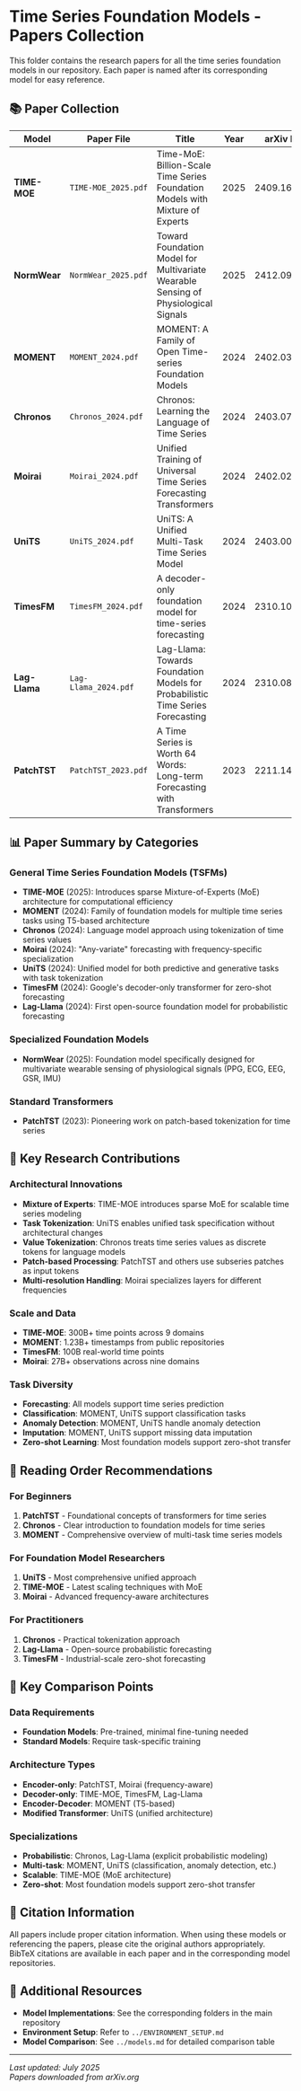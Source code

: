 # Time Series Foundation Models - Papers Collection

This folder contains the research papers for all the time series foundation models in our repository. Each paper is named after its corresponding model for easy reference.

## 📚 Paper Collection

| Model | Paper File | Title | Year | arXiv ID | Authors |
|-------|-----------|-------|------|----------|---------|
| **TIME-MOE** | `TIME-MOE_2025.pdf` | Time-MoE: Billion-Scale Time Series Foundation Models with Mixture of Experts | 2025 | 2409.16040 | Shi et al. |
| **NormWear** | `NormWear_2025.pdf` | Toward Foundation Model for Multivariate Wearable Sensing of Physiological Signals | 2025 | 2412.09758 | Liu et al. |
| **MOMENT** | `MOMENT_2024.pdf` | MOMENT: A Family of Open Time-series Foundation Models | 2024 | 2402.03885 | Goswami et al. |
| **Chronos** | `Chronos_2024.pdf` | Chronos: Learning the Language of Time Series | 2024 | 2403.07815 | Ansari et al. |
| **Moirai** | `Moirai_2024.pdf` | Unified Training of Universal Time Series Forecasting Transformers | 2024 | 2402.02592 | Woo et al. |
| **UniTS** | `UniTS_2024.pdf` | UniTS: A Unified Multi-Task Time Series Model | 2024 | 2403.00131 | Gao et al. |
| **TimesFM** | `TimesFM_2024.pdf` | A decoder-only foundation model for time-series forecasting | 2024 | 2310.10688 | Das et al. |
| **Lag-Llama** | `Lag-Llama_2024.pdf` | Lag-Llama: Towards Foundation Models for Probabilistic Time Series Forecasting | 2024 | 2310.08278 | Rasul et al. |
| **PatchTST** | `PatchTST_2023.pdf` | A Time Series is Worth 64 Words: Long-term Forecasting with Transformers | 2023 | 2211.14730 | Nie et al. |

## 📊 Paper Summary by Categories

### General Time Series Foundation Models (TSFMs)
- **TIME-MOE** (2025): Introduces sparse Mixture-of-Experts (MoE) architecture for computational efficiency
- **MOMENT** (2024): Family of foundation models for multiple time series tasks using T5-based architecture
- **Chronos** (2024): Language model approach using tokenization of time series values
- **Moirai** (2024): "Any-variate" forecasting with frequency-specific specialization
- **UniTS** (2024): Unified model for both predictive and generative tasks with task tokenization
- **TimesFM** (2024): Google's decoder-only transformer for zero-shot forecasting
- **Lag-Llama** (2024): First open-source foundation model for probabilistic forecasting

### Specialized Foundation Models
- **NormWear** (2025): Foundation model specifically designed for multivariate wearable sensing of physiological signals (PPG, ECG, EEG, GSR, IMU)

### Standard Transformers
- **PatchTST** (2023): Pioneering work on patch-based tokenization for time series

## 🔬 Key Research Contributions

### Architectural Innovations
- **Mixture of Experts**: TIME-MOE introduces sparse MoE for scalable time series modeling
- **Task Tokenization**: UniTS enables unified task specification without architectural changes
- **Value Tokenization**: Chronos treats time series values as discrete tokens for language models
- **Patch-based Processing**: PatchTST and others use subseries patches as input tokens
- **Multi-resolution Handling**: Moirai specializes layers for different frequencies

### Scale and Data
- **TIME-MOE**: 300B+ time points across 9 domains
- **MOMENT**: 1.23B+ timestamps from public repositories
- **TimesFM**: 100B real-world time points
- **Moirai**: 27B+ observations across nine domains

### Task Diversity
- **Forecasting**: All models support time series prediction
- **Classification**: MOMENT, UniTS support classification tasks
- **Anomaly Detection**: MOMENT, UniTS handle anomaly detection
- **Imputation**: MOMENT, UniTS support missing data imputation
- **Zero-shot Learning**: Most foundation models support zero-shot transfer

## 📖 Reading Order Recommendations

### For Beginners
1. **PatchTST** - Foundational concepts of transformers for time series
2. **Chronos** - Clear introduction to foundation models for time series
3. **MOMENT** - Comprehensive overview of multi-task time series models

### For Foundation Model Researchers
1. **UniTS** - Most comprehensive unified approach
2. **TIME-MOE** - Latest scaling techniques with MoE
3. **Moirai** - Advanced frequency-aware architectures

### For Practitioners
1. **Chronos** - Practical tokenization approach
2. **Lag-Llama** - Open-source probabilistic forecasting
3. **TimesFM** - Industrial-scale zero-shot forecasting

## 🎯 Key Comparison Points

### Data Requirements
- **Foundation Models**: Pre-trained, minimal fine-tuning needed
- **Standard Models**: Require task-specific training

### Architecture Types
- **Encoder-only**: PatchTST, Moirai (frequency-aware)
- **Decoder-only**: TIME-MOE, TimesFM, Lag-Llama
- **Encoder-Decoder**: MOMENT (T5-based)
- **Modified Transformer**: UniTS (unified architecture)

### Specializations
- **Probabilistic**: Chronos, Lag-Llama (explicit probabilistic modeling)
- **Multi-task**: MOMENT, UniTS (classification, anomaly detection, etc.)
- **Scalable**: TIME-MOE (MoE architecture)
- **Zero-shot**: Most foundation models support zero-shot transfer

## 📝 Citation Information

All papers include proper citation information. When using these models or referencing the papers, please cite the original authors appropriately. BibTeX citations are available in each paper and in the corresponding model repositories.

## 🔗 Additional Resources

- **Model Implementations**: See the corresponding folders in the main repository
- **Environment Setup**: Refer to `../ENVIRONMENT_SETUP.md`
- **Model Comparison**: See `../models.md` for detailed comparison table

---

*Last updated: July 2025*  
*Papers downloaded from arXiv.org*

